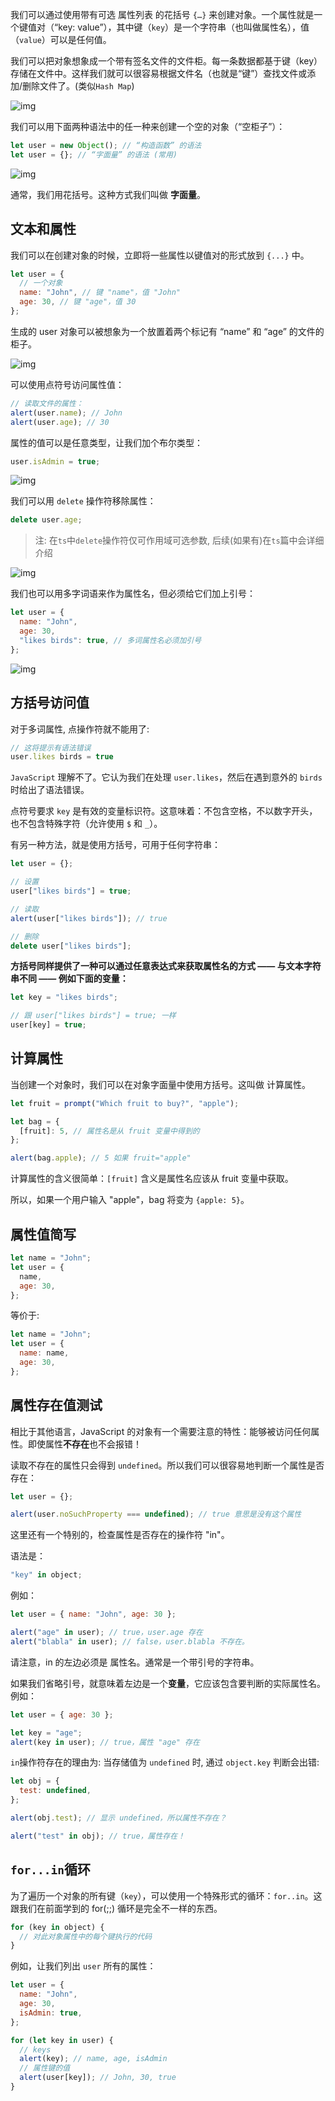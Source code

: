 我们可以通过使用带有可选 属性列表 的花括号 `{…}` 来创建对象。一个属性就是一个键值对（“key: value”），其中键（`key`）是一个字符串（也叫做属性名），值（`value`）可以是任何值。

我们可以把对象想象成一个带有签名文件的文件柜。每一条数据都基于键（key）存储在文件中。这样我们就可以很容易根据文件名（也就是“键”）查找文件或添加/删除文件了。(类似`Hash Map`)

![img](https://zh.javascript.info/article/object/object.svg)

我们可以用下面两种语法中的任一种来创建一个空的对象（“空柜子”）：

```js
let user = new Object(); // “构造函数” 的语法
let user = {}; // “字面量” 的语法 (常用)
```

![img](https://zh.javascript.info/article/object/object-user-empty.svg)

通常，我们用花括号。这种方式我们叫做 **字面量**。

## 文本和属性

我们可以在创建对象的时候，立即将一些属性以键值对的形式放到 `{...}` 中。

```javascript
let user = {
  // 一个对象
  name: "John", // 键 "name"，值 "John"
  age: 30, // 键 "age"，值 30
};
```

生成的 user 对象可以被想象为一个放置着两个标记有 “name” 和 “age” 的文件的柜子。

![img](https://zh.javascript.info/article/object/object-user.svg)

可以使用点符号访问属性值：

```javascript
// 读取文件的属性：
alert(user.name); // John
alert(user.age); // 30
```

属性的值可以是任意类型，让我们加个布尔类型：

```javascript
user.isAdmin = true;
```

![img](https://zh.javascript.info/article/object/object-user-isadmin.svg)

我们可以用 `delete` 操作符移除属性：

```javascript
delete user.age;
```

> 注: 在`ts`中`delete`操作符仅可作用域可选参数, 后续(如果有)在`ts`篇中会详细介绍

![img](https://zh.javascript.info/article/object/object-user-delete.svg)

我们也可以用多字词语来作为属性名，但必须给它们加上引号：

```javascript
let user = {
  name: "John",
  age: 30,
  "likes birds": true, // 多词属性名必须加引号
};
```

![img](https://zh.javascript.info/article/object/object-user-props.svg)

## 方括号访问值

对于多词属性, 点操作符就不能用了:

```javascript
// 这将提示有语法错误
user.likes birds = true
```

`JavaScript` 理解不了。它认为我们在处理 `user.likes`，然后在遇到意外的 `birds` 时给出了语法错误。

点符号要求 `key` 是有效的变量标识符。这意味着：不包含空格，不以数字开头，也不包含特殊字符（允许使用 `$` 和 `_`）。

有另一种方法，就是使用方括号，可用于任何字符串：

```javascript
let user = {};

// 设置
user["likes birds"] = true;

// 读取
alert(user["likes birds"]); // true

// 删除
delete user["likes birds"];
```

**方括号同样提供了一种可以通过任意表达式来获取属性名的方式 —— 与文本字符串不同 —— 例如下面的变量：**

```javascript
let key = "likes birds";

// 跟 user["likes birds"] = true; 一样
user[key] = true;
```

## 计算属性

当创建一个对象时，我们可以在对象字面量中使用方括号。这叫做 计算属性。

```javascript
let fruit = prompt("Which fruit to buy?", "apple");

let bag = {
  [fruit]: 5, // 属性名是从 fruit 变量中得到的
};

alert(bag.apple); // 5 如果 fruit="apple"
```

计算属性的含义很简单：`[fruit]` 含义是属性名应该从 fruit 变量中获取。

所以，如果一个用户输入 "apple"，bag 将变为 `{apple: 5}`。

## 属性值简写

```javascript
let name = "John";
let user = {
  name,
  age: 30,
};
```

等价于:

```javascript
let name = "John";
let user = {
  name: name,
  age: 30,
};
```

## 属性存在值测试

相比于其他语言，JavaScript 的对象有一个需要注意的特性：能够被访问任何属性。即使属性**不存在**也不会报错！

读取不存在的属性只会得到 `undefined`。所以我们可以很容易地判断一个属性是否存在：

```javascript
let user = {};

alert(user.noSuchProperty === undefined); // true 意思是没有这个属性
```

这里还有一个特别的，检查属性是否存在的操作符 "in"。

语法是：

```javascript
"key" in object;
```

例如：

```javascript
let user = { name: "John", age: 30 };

alert("age" in user); // true，user.age 存在
alert("blabla" in user); // false，user.blabla 不存在。
```

请注意，in 的左边必须是 属性名。通常是一个带引号的字符串。

如果我们省略引号，就意味着左边是一个**变量**，它应该包含要判断的实际属性名。例如：

```js
let user = { age: 30 };

let key = "age";
alert(key in user); // true，属性 "age" 存在
```

`in`操作符存在的理由为: 当存储值为 `undefined` 时, 通过 `object.key` 判断会出错:

```js
let obj = {
  test: undefined,
};

alert(obj.test); // 显示 undefined，所以属性不存在？

alert("test" in obj); // true，属性存在！
```

## `for...in`循环

为了遍历一个对象的所有键（`key`），可以使用一个特殊形式的循环：`for..in`。这跟我们在前面学到的 for(;;) 循环是完全不一样的东西。

```js
for (key in object) {
  // 对此对象属性中的每个键执行的代码
}
```

例如，让我们列出 `user` 所有的属性：

```js
let user = {
  name: "John",
  age: 30,
  isAdmin: true,
};

for (let key in user) {
  // keys
  alert(key); // name, age, isAdmin
  // 属性键的值
  alert(user[key]); // John, 30, true
}
```

